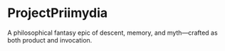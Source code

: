 # ProjectPriimydia
A philosophical fantasy epic of descent, memory, and myth—crafted as both product and invocation.
